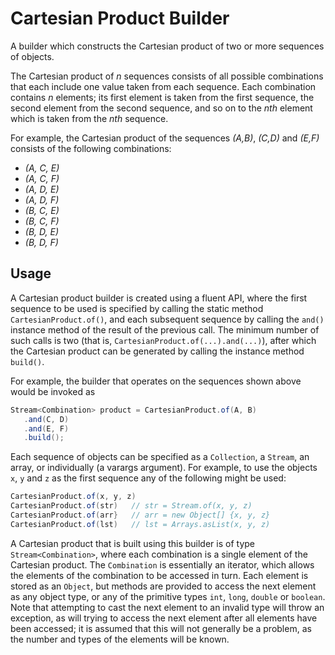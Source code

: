 # Cartesian Product Builder

A builder which constructs the Cartesian product of two or more sequences of
objects. 

The Cartesian product of _n_ sequences consists of all possible
combinations that each include one value taken from each sequence. 
Each combination contains _n_ elements; 
its first element is taken from the first 
sequence, the second element from the second sequence, and so on to the _nth_ 
element which is taken from the _nth_ sequence.

For example, the Cartesian product of the sequences _(A,B)_, _(C,D)_ and _(E,F)_ 
consists of the following combinations:
* _(A, C, E)_
* _(A, C, F)_
* _(A, D, E)_
* _(A, D, F)_
* _(B, C, E)_
* _(B, C, F)_
* _(B, D, E)_
* _(B, D, F)_

## Usage

A Cartesian product builder is created using a fluent API, where the first sequence
to be used is specified by calling the static method `CartesianProduct.of()`, 
and each subsequent sequence by calling the `and()` instance method of the result
of the previous call. The minimum number of such calls is two (that is, 
`CartesianProduct.of(...).and(...)`), after which the 
Cartesian product can be generated by calling the instance method `build()`.

For example, the builder that operates on the sequences shown above would be 
invoked as

```java
Stream<Combination> product = CartesianProduct.of(A, B)
   .and(C, D)
   .and(E, F)
   .build();
```

Each sequence of objects can be specified as a `Collection`, a `Stream`, an
array, or individually (a varargs argument). For example, to use the objects `x`, `y` and `z` as the first sequence any of the following might be used:

```java
CartesianProduct.of(x, y, z)
CartesianProduct.of(str)   // str = Stream.of(x, y, z)
CartesianProduct.of(arr}   // arr = new Object[] {x, y, z}
CartesianProduct.of(lst)   // lst = Arrays.asList(x, y, z)
```

A Cartesian product that is built using this builder is of type `Stream<Combination>`,
where each combination is a single element of the Cartesian product. The `Combination`
is essentially an iterator, which allows the elements of the combination to be
accessed in turn. Each element is stored as an `Object`, but methods are provided
to access the next element as any object type, or any of the primitive types `int`,
`long`, `double` or `boolean`. Note that attempting to cast the next element
to an invalid type will throw an exception, as will trying to access the next 
element after all elements have been accessed; it is assumed that this will not
generally be a problem, as the number and types of the elements will be known.